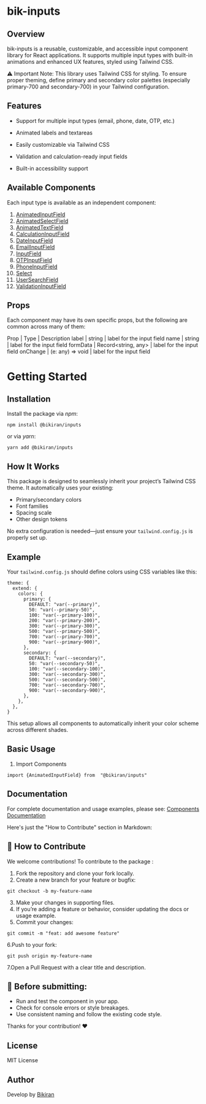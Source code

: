 # bik-inputs

## Overview

bik-inputs is a reusable, customizable, and accessible input component library for React applications. It supports multiple input types with built-in animations and enhanced UX features, styled using Tailwind CSS.

⚠️ Important Note: This library uses Tailwind CSS for styling. To ensure proper theming, define primary and secondary color palettes (especially primary-700 and secondary-700) in your Tailwind configuration.

## Features

- Support for multiple input types (email, phone, date, OTP, etc.)

- Animated labels and textareas

- Easily customizable via Tailwind CSS

- Validation and calculation-ready input fields

- Built-in accessibility support

## Available Components

Each input type is available as an independent component:

1. [AnimatedInputField]()
2. [AnimatedSelectField]()
3. [AnimatedTextField]()
4. [CalculationInputField]()
5. [DateInputField]()
6. [EmailInputField]()
7. [InputField]()
8. [OTPInputField]()
9. [PhoneInputField]()
10. [Select]()
11. [UserSearchField]()
12. [ValidationInputField]()

## Props

Each component may have its own specific props, but the following are common across many of them:

Prop | Type | Description
label | string | label for the input field
name | string | label for the input field
formData | Record<string, any> | label for the input field
onChange | (e: any) => void | label for the input field

# Getting Started

## Installation

Install the package via _npm_:

```
npm install @bikiran/inputs

```

or via _yarn_:

```
yarn add @bikiran/inputs

```

## How It Works

This package is designed to seamlessly inherit your project’s Tailwind CSS theme. It automatically uses your existing:

- Primary/secondary colors
- Font families
- Spacing scale
- Other design tokens

No extra configuration is needed—just ensure your `tailwind.config.js` is properly set up.

## Example

Your `tailwind.config.js` should define colors using CSS variables like this:

```
theme: {
  extend: {
    colors: {
      primary: {
        DEFAULT: "var(--primary)",
        50: "var(--primary-50)",
        100: "var(--primary-100)",
        200: "var(--primary-200)",
        300: "var(--primary-300)",
        500: "var(--primary-500)",
        700: "var(--primary-700)",
        900: "var(--primary-900)",
      },
      secondary: {
        DEFAULT: "var(--secondary)",
        50: "var(--secondary-50)",
        100: "var(--secondary-100)",
        300: "var(--secondary-300)",
        500: "var(--secondary-500)",
        700: "var(--secondary-700)",
        900: "var(--secondary-900)",
      },
    },
  },
}

```

This setup allows all components to automatically inherit your color scheme across different shades.

## Basic Usage

1. Import Components

```
import {AnimatedInputField} from  "@bikiran/inputs"

```

## Documentation

For complete documentation and usage examples, please see: [Components Documentation](https://github.com/bikirandev/bikiran-inputs/wiki)

Here's just the "How to Contribute" section in Markdown:

## 🤝 How to Contribute

We welcome contributions! To contribute to the package :

1. Fork the repository and clone your fork locally.
2. Create a new branch for your feature or bugfix:

```
git checkout -b my-feature-name

```

3. Make your changes in supporting files.
4. If you’re adding a feature or behavior, consider updating the docs or usage example.
5. Commit your changes:

```
git commit -m "feat: add awesome feature"
```

6.Push to your fork:

```
git push origin my-feature-name
```

7.Open a Pull Request with a clear title and description.

## 🧪 Before submitting:

- Run and test the component in your app.
- Check for console errors or style breakages.
- Use consistent naming and follow the existing code style.

Thanks for your contribution! ❤️

## License

MIT License

## Author

Develop by [Bikiran](https://www.bikiran.com/)
